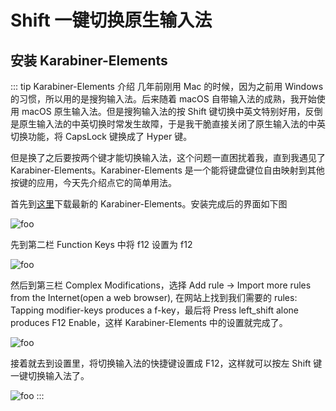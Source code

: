 # Shift 一键切换原生输入法

## 安装 Karabiner-Elements

::: tip Karabiner-Elements 介绍
几年前刚用 Mac 的时候，因为之前用 Windows 的习惯，所以用的是搜狗输入法。后来随着 macOS 自带输入法的成熟，我开始使用 macOS 原生输入法。但是搜狗输入法的按 Shift 键切换中英文特别好用，反倒是原生输入法的中英切换时常发生故障，于是我干脆直接关闭了原生输入法的中英切换功能，将 CapsLock 键换成了 Hyper 键。

但是换了之后要按两个键才能切换输入法，这个问题一直困扰着我，直到我遇见了 Karabiner-Elements。Karabiner-Elements 是一个能将键盘键位自由映射到其他按键的应用，今天先介绍点它的简单用法。

首先到[这里](https://karabiner-elements.pqrs.org/)下载最新的 Karabiner-Elements。安装完成后的界面如下图

 <img :src="$withBase('/imgs/karabiner-elements/KE.png')" alt="foo">

先到第二栏 Function Keys 中将 f12 设置为 f12

<img :src="$withBase('/imgs/karabiner-elements/KE1.png')" alt="foo">

然后到第三栏 Complex Modifications，选择 Add rule -> Import more rules from the Internet(open a web browser), 在网站上找到我们需要的 rules: Tapping modifier-keys produces a f-key，最后将 Press left_shift alone produces F12 Enable，这样 Karabiner-Elements 中的设置就完成了。

<img :src="$withBase('/imgs/karabiner-elements/KE2.png')" alt="foo">

接着就去到设置里，将切换输入法的快捷键设置成 F12，这样就可以按左 Shift 键一键切换输入法了。

<img :src="$withBase('/imgs/karabiner-elements/KE3.png')" alt="foo">
:::